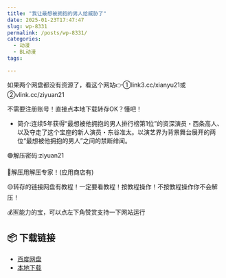 ```yaml
---
title: "我让最想被拥抱的男人给威胁了"
date: 2025-01-23T17:47:47
slug: wp-8331
permalink: /posts/wp-8331/
categories:
  - 动漫
  - BL动漫
tags:

---
```


如果两个网盘都没有资源了，看这个网站👉①link3.cc/xianyu21或②vlink.cc/ziyuan21

不需要注册账号！直接点本地下载转存OK？懂吧！

*   简介:连续5年获得“最想被他拥抱的男人排行榜第1位”的资深演员・西条高人、以及夺走了这个宝座的新人演员・东谷准太。以演艺界为背景舞台展开的两位“最想被他拥抱的男人”之间的禁断绯闻。

🟢解压密码:ziyuan21

🔵解压用解压专家！(应用商店有)

🟡转存的链接网盘有教程！一定要看教程！按教程操作！不按教程操作你不会解压！

💰🈶能力的宝，可以点左下角赞赏支持一下网站运行

## 📦 下载链接
- [百度网盘](https://blziyuan21.com/pay-download/8331?key=08696e6431&down_id=0)
- [本地下载](https://blziyuan21.com/pay-download/8331?key=08696e6431&down_id=1)

